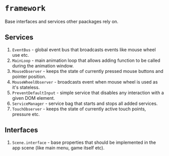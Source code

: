 # `framework`

Base interfaces and services other paackages rely on.

## Services

1. `EventBus` - global event bus that broadcasts events like mouse wheel use etc.
2. `MainLoop` - main animation loop that allows adding function to be called during the animation window.
3. `MouseObserver` - keeps the state of currently pressed mouse buttons and pointer position.
4. `MouseWheelObserver` - broadcasts event when mouse wheel is used as it's stateless.
5. `PreventDefaultInput` - simple service that disables any interaction with a given DOM element.
6. `ServiceManager` - service bag that starts and stops all added services.
7. `TouchObserver` - keeps the state of currently active touch points, pressure etc.

## Interfaces

1. `Scene.interface` - base properties that should be implemented in the app scene (like main menu, game itself etc).
